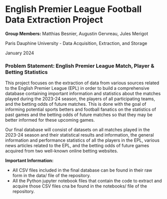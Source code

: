 # English Premier League Football Data Extraction Project

**Group Members:** Matthias Besnier, Augustin Gervreau, Jules Merigot

Paris Dauphine University - Data Acquisition, Extraction, and Storage

January 2024

### **Problem Statement**: English Premier League Match, Player \& Betting Statistics

This project focuses on the extraction of data from various sources related to the English Premier League (EPL) in order to build a comprehensive database containing important information and statistics about the matches played during the 2023-24 season, the players of all participating teams, and the betting odds of future matches. This is done with the goal of informing potential sports betters and football fanatics on the statistics of past games and the betting odds of future matches so that they may be better informed for these upcoming games.

Our final database will consist of datasets on all matches played in the 2023-24 season and their statistical results and information, the general information and performance statistics of all the players in the EPL, various news articles related to the EPL, and the betting odds of future games acquired from two well-known online betting websites.

**Important Information:** 
- All CSV files included in the final database can be found in their raw form in the data/ file of the repository. 
- All the Python jupyter notebook files that contain the code to extract and acquire those CSV files cna be found in the notebooks/ file of the repository. 


